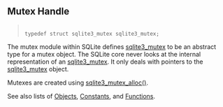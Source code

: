 ## Mutex Handle




> ```
> 
> typedef struct sqlite3_mutex sqlite3_mutex;
> 
> ```



The mutex module within SQLite defines [sqlite3\_mutex](../c3ref/mutex.html) to be an
abstract type for a mutex object. The SQLite core never looks
at the internal representation of an [sqlite3\_mutex](../c3ref/mutex.html). It only
deals with pointers to the [sqlite3\_mutex](../c3ref/mutex.html) object.


Mutexes are created using [sqlite3\_mutex\_alloc()](../c3ref/mutex_alloc.html).


See also lists of
 [Objects](../c3ref/objlist.html),
 [Constants](../c3ref/constlist.html), and
 [Functions](../c3ref/funclist.html).


